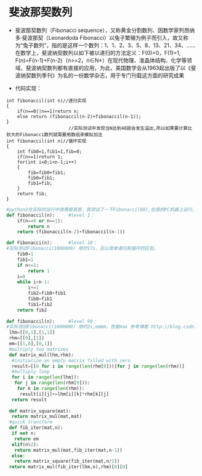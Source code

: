 #  斐波那契数列
- 斐波那契数列（Fibonacci sequence），又称黄金分割数列、因数学家列昂纳多·斐波那契（Leonardoda Fibonacci）以兔子繁殖为例子而引入，故又称为“兔子数列”，指的是这样一个数列：1、1、2、3、5、8、13、21、34、……在数学上，斐波纳契数列以如下被以递归的方法定义：F(0)=0，F(1)=1, F(n)=F(n-1)+F(n-2)（n>=2，n∈N*）在现代物理、准晶体结构、化学等领域，斐波纳契数列都有直接的应用，为此，美国数学会从1963起出版了以《斐波纳契数列季刊》为名的一份数学杂志，用于专门刊载这方面的研究成果

- 代码实现：
```C,C++
int fibonaccil(int n)//递归实现
{
    if(n==0||n==1)return n;
    else return (fibonaccil(n-2)+fibonaccil(n-1));
}
                       //实际测试中发现当N达到48就会发生溢出,所以如果要计算比较大的Fibonacci数列就需要用数组来模拟加法
int fibonaccil(int n)//循环实现
{
    int fib0=1,fib1=1,fib=0;
    if(n<=1)return 1;
    for(int i=0;i<n-1;i++)
    {
        fib=fib0+fib1;
        fib0=fib1;
        fib1=fib;
    }
    return fib;
}
```

```python
#python3在实际的运行中效果极其差，我测试了一下Fibonacci(60),在我的PC机器上运行，CPU I7-6700HQ,运行超过12分钟也没有计算出结果
def fibonaccil(n):     #level 1：
    if(n==0 or n==1):
        return n
    return (fibonaccil(n-2)+fibonaccil(n-1))

def Fibonacci(n):      #level 10：
#实际测试Fibonacci(1000000) 用时17s，足以简单递归和循环的区别。
    fib0=1
    fib1=1
    if n<=1:
        return 1
    i=0
    while i<n-1:
        i+=1
        fib2=fib0+fib1
        fib0=fib1
        fib1=fib2
    return fib2
    
def fibonaccil(n):     #level 99：
#实际测试Fibonacci(1000000) 用时2s,emmm，性能max 参考博客 http://blog.csdn.net/ncafei/article/details/54176276
 lhm=[[0,1],[1,1]]
 rhm=[[0],[1]]
 em=[[1,0],[0,1]]
 #multiply two matrixes
 def matrix_mul(lhm,rhm):
  #initialize an empty matrix filled with zero
  result=[[0 for i in range(len(rhm[0]))]for j in range(len(rhm))]
  #multiply loop
  for i in range(len(lhm)):
   for j in range(len(rhm[0])):
    for k in range(len(rhm)):
     result[i][j]+=lhm[i][k]*rhm[k][j]
  return result
  
 def matrix_square(mat):
  return matrix_mul(mat,mat)
 #quick transform
 def fib_iter(mat,n):
  if not n:
   return em
  elif(n%2):
   return matrix_mul(mat,fib_iter(mat,n-1))
  else:
   return matrix_square(fib_iter(mat,n/2))
 return matrix_mul(fib_iter(lhm,n),rhm)[0][0]
 ```
 
